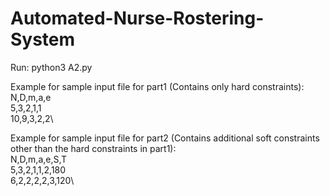 # Automated-Nurse-Rostering-System

Run: python3 A2.py <csv filename>

Example for sample input file for part1 (Contains only hard constraints): \
N,D,m,a,e\
5,3,2,1,1\
10,9,3,2,2\

Example for sample input file for part2 (Contains additional soft constraints other than the hard constraints in part1): \
N,D,m,a,e,S,T\
5,3,2,1,1,2,180\
6,2,2,2,2,3,120\
